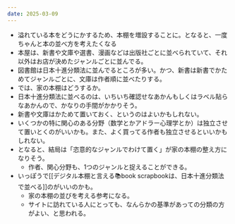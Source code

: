 ```yaml
---
date: 2025-03-09
---
```

- 溢れている本をどうにかするため、本棚を増設することに。となると、一度ちゃんと本の並べ方を考えたくなる
- 本屋は、新書や文庫や選書、漫画などは出版社ごとに並べられていて、それ以外はお店が決めたジャンルごとに並んでる。
- 図書館は日本十進分類法に並んでるところが多い。かつ、新書は新書でかためてジャンルごとに、文庫は作者順に並べたりする。
- では、家の本棚はどうするか。
- 日本十進分類法に並べるのは、いちいち確認せなあかんもしくはラベル貼らなあかんので、かなりの手間がかかりそう。
- 新書や文庫はかためて置いておく、というのはよいかもしれない。
- いくつかの特に関心のある分野（数学とかアドラー心理学とか）は独立させて置いとくのがいいかも。また、よく買ってる作者も独立させるといいかもしれない。
- となると、結局は「恣意的なジャンルでわけて置く」が家の本棚の整え方になりそう。
	- 作者、関心分野も、1つのジャンルと捉えることができる。
- いっぽうで[[デジタル本棚と言える📚book scrapbookは、日本十進分類法で並べる]]のがいいのかも。
	- 家の本棚の並びを考える参考になる。
	- サイトに訪れている人にとっても、なんらかの基準があっての分類の方がよい、と思われる。